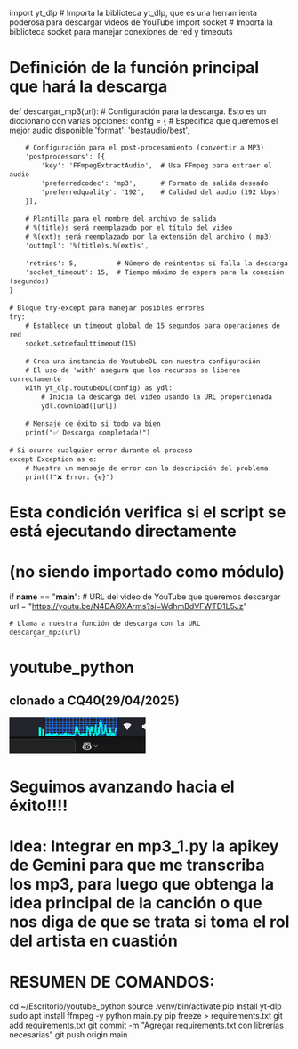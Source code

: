 import yt_dlp  # Importa la biblioteca yt_dlp, que es una herramienta poderosa para descargar videos de YouTube
import socket  # Importa la biblioteca socket para manejar conexiones de red y timeouts

# Definición de la función principal que hará la descarga
def descargar_mp3(url):
    # Configuración para la descarga. Esto es un diccionario con varias opciones:
    config = {
        # Especifica que queremos el mejor audio disponible
        'format': 'bestaudio/best',
        
        # Configuración para el post-procesamiento (convertir a MP3)
        'postprocessors': [{
            'key': 'FFmpegExtractAudio',  # Usa FFmpeg para extraer el audio
            'preferredcodec': 'mp3',      # Formato de salida deseado
            'preferredquality': '192',    # Calidad del audio (192 kbps)
        }],
        
        # Plantilla para el nombre del archivo de salida
        # %(title)s será reemplazado por el título del video
        # %(ext)s será reemplazado por la extensión del archivo (.mp3)
        'outtmpl': '%(title)s.%(ext)s',
        
        'retries': 5,          # Número de reintentos si falla la descarga
        'socket_timeout': 15,  # Tiempo máximo de espera para la conexión (segundos)
    }

    # Bloque try-except para manejar posibles errores
    try:
        # Establece un timeout global de 15 segundos para operaciones de red
        socket.setdefaulttimeout(15)
        
        # Crea una instancia de YoutubeDL con nuestra configuración
        # El uso de 'with' asegura que los recursos se liberen correctamente
        with yt_dlp.YoutubeDL(config) as ydl:
            # Inicia la descarga del video usando la URL proporcionada
            ydl.download([url])
        
        # Mensaje de éxito si todo va bien
        print("✅ Descarga completada!")
    
    # Si ocurre cualquier error durante el proceso
    except Exception as e:
        # Muestra un mensaje de error con la descripción del problema
        print(f"❌ Error: {e}")

# Esta condición verifica si el script se está ejecutando directamente
# (no siendo importado como módulo)
if __name__ == "__main__":
    # URL del video de YouTube que queremos descargar
    url = "https://youtu.be/N4DAi9XArms?si=WdhmBdVFWTD1L5Jz"
    
    # Llama a nuestra función de descarga con la URL
    descargar_mp3(url)
# youtube_python
## clonado a CQ40(29/04/2025)
![cpu visor](assets/CQ-40-cpu.png)

# Seguimos avanzando hacia el éxito!!!!
# Idea: Integrar en mp3_1.py la apikey de Gemini para que me transcriba los mp3, para luego que obtenga la idea principal de la canción o que nos diga de que se trata si toma el rol del artista en cuastión

# RESUMEN DE COMANDOS:
cd ~/Escritorio/youtube_python
source .venv/bin/activate
pip install yt-dlp
sudo apt install ffmpeg -y
python main.py
pip freeze > requirements.txt
git add requirements.txt
git commit -m "Agregar requirements.txt con librerías necesarias"
git push origin main
